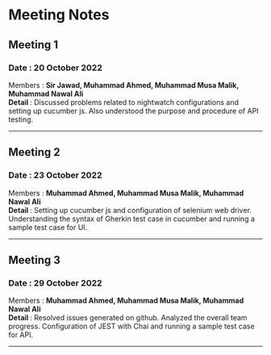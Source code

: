 # Meeting Notes
## Meeting 1
### Date  : 20 October 2022
Members : **Sir Jawad, Muhammad Ahmed, Muhammad Musa Malik, Muhammad Nawal Ali** <br />
<strong> Detail </strong> : Discussed problems related to nightwatch configurations and setting up cucumber js. Also understood the purpose and procedure of API testing.
- - - -
## Meeting 2
### Date : 23 October 2022
Members : **Muhammad Ahmed, Muhammad Musa Malik, Muhammad Nawal Ali** <br />
<strong> Detail </strong> : Setting up cucumber js and configuration of selenium web driver. Understanding the syntax of Gherkin test case in cucumber and running a sample test case for UI.
- - - -
## Meeting 3
### Date : 29 October 2022

Members : **Muhammad Ahmed, Muhammad Musa Malik, Muhammad Nawal Ali** <br />
<strong> Detail </strong> : Resolved issues generated on github. Analyzed the overall team progress. Configuration of JEST with Chai and running a sample test case for API.
- - - -
